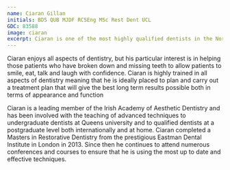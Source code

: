 ```yaml
---
name: Ciaran Gillan
initials: BDS QUB MJDF RCSEng MSc Rest Dent UCL
GDC: 83588
image: ciaran
excerpt: Ciaran is one of the most highly qualified dentists in the North West meaning that when you attend Dental Solutions you receive only the highest standard of care.
---
```


Ciaran enjoys all aspects of dentistry, but his particular interest is in helping those patients who have broken down and missing teeth to allow patients to smile, eat, talk and laugh with confidence. Ciaran is highly trained in all aspects of dentistry meaning that he is ideally placed to plan and carry out a treatment plan that will give the best long term results possible both in terms of appearance and function

Ciaran is a leading member of the Irish Academy of Aesthetic Dentistry and has been involved with the teaching of advanced techniques to undergraduate dentists at Queens university and to qualified dentists at a postgraduate level both internationally and at home.  Ciaran completed a Masters in Restorative Dentistry from the prestigious Eastman Dental Institute in London in 2013. Since then he continues to attend numerous conferences and courses to ensure that he is using the most up to date and effective techniques.

